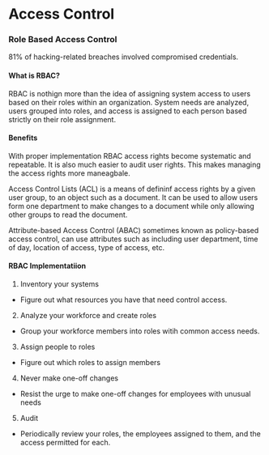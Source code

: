 # Access Control

### Role Based Access Control
81% of hacking-related breaches involved compromised credentials. 
#### What is RBAC?
RBAC is nothign more than the idea of assigning system access to users based on their roles within an organization.
System needs are analyzed, users grouped into roles, and access is assigned to each person based strictly on their role assignment.
#### Benefits
With proper implementation RBAC access rights become systematic and repeatable. It is also much easier to audit user rights. This makes managing the access rights more maneagbale.

Access Control Lists (ACL) is a means of defininf access rights by a given user group, to an object such as a document. It can be used to allow users form one department to make changes to a document while only allowing other groups to read the document.

Attribute-based Access Control (ABAC) sometimes known as policy-based access control, can use attributes such as including user department, time of day, location of access, type of access, etc. 

#### RBAC Implementatiion
1. Inventory your systems
- Figure out what resources you have that need control access.

2. Analyze your workforce and create roles
- Group your workforce members into roles witih common access needs.

3. Assign people to roles
- Figure out which roles to assign members

4. Never make one-off changes
- Resist the urge to make one-off changes for employees with unusual needs

5. Audit
- Periodically review your roles, the employees assigned to them, and the access permitted for each.


